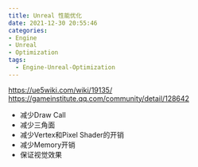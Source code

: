 ```yaml
---
title: Unreal 性能优化
date: 2021-12-30 20:55:46
categories:
- Engine
- Unreal
- Optimization
tags:
  - Engine-Unreal-Optimization
---
```


https://ue5wiki.com/wiki/19135/
https://gameinstitute.qq.com/community/detail/128642

- 减少Draw Call
- 减少三角面
- 减少Vertex和Pixel Shader的开销
- 减少Memory开销
- 保证视觉效果